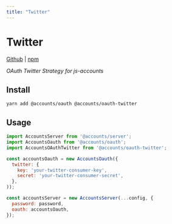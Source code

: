 ```yaml
---
title: "Twitter"
---
```


# Twitter

[Github](https://github.com/accounts-js/accounts/tree/master/packages/oauth-twitter) |
[npm](https://www.npmjs.com/package/@accounts/oauth-twitter)

_OAuth Twitter Strategy for js-accounts_

## Install

```
yarn add @accounts/oauth @accounts/oauth-twitter
```

## Usage

```javascript
import AccountsServer from '@accounts/server';
import AccountsOauth from '@accounts/oauth';
import AccountsOAuthTwitter from '@accounts/oauth-twitter';

const accountsOauth = new AccountsOauth({
  twitter: {
    key: 'your-twitter-consumer-key',
    secret: 'your-twitter-consumer-secret',
  },
));

const accountsServer = new AccountsServer(...config, {
  password: password,
  oauth: accountsOauth,
});
```
